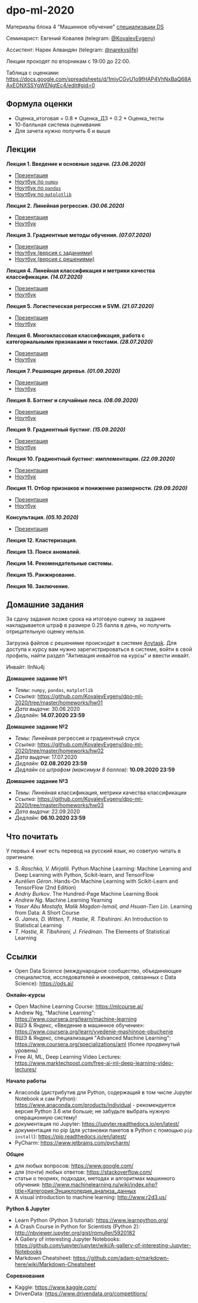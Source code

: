 # dpo-ml-2020
Материалы блока 4 "Машинное обучение" [специализации DS](https://cs.hse.ru/dpo/datascientist)

Семинарист: Евгений Ковалев (telegram: [@KovalevEvgeny](https://t.me/KovalevEvgeny))

Ассистент: Нарек Алвандян (telegram: [@narekvslife](https://t.me/narekvslife))

Лекции проходят по вторникам с 19:00 до 22:00.

Таблица с оценками: https://docs.google.com/spreadsheets/d/1miyCGvU1o9fHAP4VhNxBaQ68AAxEONXSSYgWENgtEc4/edit#gid=0

## Формула оценки

- Оценка_итоговая = 0.8 * Оценка_ДЗ + 0.2 * Оценка_тесты
- 10-балльная система оценивания
- Для зачета нужно получить 6 и выше

## Лекции

**Лекция 1. Введение и основные задачи. _(23.06.2020)_**

- [Презентация](https://nbviewer.jupyter.org/github/KovalevEvgeny/dpo-ml-2020/blob/master/lectures/lecture01-intro.pdf)
- [Ноутбук по `numpy`](https://nbviewer.jupyter.org/github/KovalevEvgeny/dpo-ml-2020/blob/master/seminars/sem01_intro/sem01_numpy.ipynb)
- [Ноутбук по `pandas`](https://nbviewer.jupyter.org/github/KovalevEvgeny/dpo-ml-2020/blob/master/seminars/sem01_intro/sem01_pandas.ipynb)
- [Ноутбук по `matplotlib`](https://nbviewer.jupyter.org/github/KovalevEvgeny/dpo-ml-2020/blob/master/seminars/sem01_intro/sem01_matplotlib.ipynb)

**Лекция 2. Линейная регрессия. _(30.06.2020)_**

- [Презентация](https://nbviewer.jupyter.org/github/KovalevEvgeny/dpo-ml-2020/blob/master/lectures/lecture02-linreg.pdf)
- [Ноутбук](https://nbviewer.jupyter.org/github/KovalevEvgeny/dpo-ml-2020/blob/master/seminars/sem02_linreg/sem02_linreg.ipynb)

**Лекция 3. Градиентные методы обучения. _(07.07.2020)_**

- [Презентация](https://nbviewer.jupyter.org/github/KovalevEvgeny/dpo-ml-2020/blob/master/lectures/lecture03-grads.pdf)
- [Ноутбук (версия с заданиями)](https://nbviewer.jupyter.org/github/KovalevEvgeny/dpo-ml-2020/blob/master/seminars/sem03_grads/sem03_grads.ipynb)
- [Ноутбук (версия с решениями)](https://nbviewer.jupyter.org/github/KovalevEvgeny/dpo-ml-2020/blob/master/seminars/sem03_grads/sem03_grads-solved.ipynb)

**Лекция 4. Линейная классификация и метрики качества классификации. _(14.07.2020)_**

- [Презентация](https://nbviewer.jupyter.org/github/KovalevEvgeny/dpo-ml-2020/blob/master/lectures/lecture04-linclass.pdf)
- [Ноутбук](https://nbviewer.jupyter.org/github/KovalevEvgeny/dpo-ml-2020/blob/master/seminars/sem04_linclass/sem04_linclass.ipynb)

**Лекция 5. Логистическая регрессия и SVM. _(21.07.2020)_**

- [Презентация](https://nbviewer.jupyter.org/github/KovalevEvgeny/dpo-ml-2020/blob/master/lectures/lecture05-logreg_svm.pdf)
- [Ноутбук](https://nbviewer.jupyter.org/github/KovalevEvgeny/dpo-ml-2020/blob/master/seminars/sem05_linclass_svm/sem05_logreg_svm.ipynb)

**Лекция 6. Многоклассовая классификация, работа с категориальными признаками и текстами. _(28.07.2020)_**

- [Презентация](https://nbviewer.jupyter.org/github/KovalevEvgeny/dpo-ml-2020/blob/master/lectures/lecture06-multiclass_categorical.pdf)
- [Ноутбук](https://nbviewer.jupyter.org/github/KovalevEvgeny/dpo-ml-2020/blob/master/seminars/sem06_texts/sem06_texts.ipynb)

**Лекция 7. Решающие деревья. _(01.09.2020)_**

- [Презентация](https://nbviewer.jupyter.org/github/KovalevEvgeny/dpo-ml-2020/blob/master/lectures/lecture07-decision_trees.pdf)
- [Ноутбук](https://nbviewer.jupyter.org/github/KovalevEvgeny/dpo-ml-2020/blob/master/seminars/sem07_trees/sem07_trees.ipynb)

**Лекция 8. Бэггинг и случайные леса. _(08.09.2020)_**

- [Презентация](https://nbviewer.jupyter.org/github/KovalevEvgeny/dpo-ml-2020/blob/master/lectures/lecture08-ensembles.pdf)
- [Ноутбук](https://nbviewer.jupyter.org/github/KovalevEvgeny/dpo-ml-2020/blob/master/seminars/sem08_ensembles/sem08_ensembles.ipynb)

**Лекция 9. Градиентный бустинг. _(15.09.2020)_**

- [Презентация](https://nbviewer.jupyter.org/github/KovalevEvgeny/dpo-ml-2020/blob/master/lectures/lecture09-gradboost.pdf)
- [Ноутбук](https://nbviewer.jupyter.org/github/KovalevEvgeny/dpo-ml-2020/blob/master/seminars/sem09_gradboost/sem09_gradboost.ipynb)

**Лекция 10. Градиентный бустинг: имплементации. _(22.09.2020)_**

- [Презентация](https://nbviewer.jupyter.org/github/KovalevEvgeny/dpo-ml-2020/blob/master/lectures/lecture10-gradboost2.pdf)
- [Ноутбук](https://nbviewer.jupyter.org/github/KovalevEvgeny/dpo-ml-2020/blob/master/seminars/sem10_gradboost2/sem10_gradboost2.ipynb)

**Лекция 11. Отбор признаков и понижение размерности. _(29.09.2020)_**

- [Презентация](https://nbviewer.jupyter.org/github/KovalevEvgeny/dpo-ml-2020/blob/master/lectures/lecture11-dimensionality_reduction.pdf)
- [Ноутбук](https://nbviewer.jupyter.org/github/KovalevEvgeny/dpo-ml-2020/blob/master/seminars/sem11_dimensionality_reduction/sem11_dimensionality_reduction.ipynb)

**Консультация. _(05.10.2020)_**

- [Презентация](https://nbviewer.jupyter.org/github/KovalevEvgeny/dpo-ml-2020/blob/master/lectures/consultation.pdf)

**Лекция 12. Кластеризация.**

**Лекция 13. Поиск аномалий.**

**Лекция 14. Рекомендательные системы.**

**Лекция 15. Ранжирование.**

**Лекция 16. Заключение.**

## Домашние задания

За сдачу задания позже срока на итоговую оценку за задание накладывается штраф в размере 0.25 балла в день, но получить отрицательную оценку нельзя.

Загрузка файлов с решениями происходит в системе [Anytask](https://anytask.org/). Для доступа к курсу вам нужно зарегистрироваться в системе, войти в свой профиль, найти раздел "Активация инвайтов на курсы" и ввести инвайт.

Инвайт: lInNu4j

**Домашнее задание №1**

- *Темы:* `numpy`, `pandas`, `matplotlib`
- *Ссылка:* https://github.com/KovalevEvgeny/dpo-ml-2020/tree/master/homeworks/hw01
- *Дата выдачи:* 30.06.2020
- *Дедлайн:* **14.07.2020 23:59**

**Домашнее задание №2**

- *Темы:* Линейная регрессия и градиентный спуск
- *Ссылка:* https://github.com/KovalevEvgeny/dpo-ml-2020/tree/master/homeworks/hw02
- *Дата выдачи:* 17.07.2020
- *Дедлайн:* **02.08.2020 23:59**
- *Дедлайн со штрафом (максимум 8 баллов):* **10.09.2020 23:59**

**Домашнее задание №3**

- *Темы:* Линейная классификация, метрики качества классификации
- *Ссылка:* https://github.com/KovalevEvgeny/dpo-ml-2020/tree/master/homeworks/hw03
- *Дата выдачи:* 22.09.2020
- *Дедлайн:* **06.10.2020 23:59**

## Что почитать

У первых 4 книг есть перевод на русский язык, но советую читать в оригинале.

- *S. Raschka, V. Mirjalili.* Python Machine Learning: Machine Learning and Deep Learning with Python, Scikit-learn, and TensorFlow
- *Aurélien Géron*. Hands-On Machine Learning with Scikit-Learn and TensorFlow (2nd Edition)
- *Andriy Burkov*. The Hundred-Page Machine Learning Book
- *Andrew Ng*. Machine Learning Yearning
- *Yaser Abu Mostafa, Malik Magdon-Ismail, and Hsuan-Tien Lin*. Learning from Data: A Short Course
- *G. James, D. Witten, T. Hastie, R. Tibshirani*. An Introduction to Statistical Learning
- *T. Hastie, R. Tibshirani, J. Friedman*. The Elements of Statistical Learning

## Ссылки

- Open Data Science (международное сообщество, объединяющее специалистов, исследователей и инженеров, связанных с Data Science): https://ods.ai/

**Онлайн-курсы**

- Open Machine Learning Course: https://mlcourse.ai/
- Andrew Ng, "Machine Learning": https://www.coursera.org/learn/machine-learning
- ВШЭ & Яндекс, «Введение в машинное обучение»: https://www.coursera.org/learn/vvedenie-mashinnoe-obuchenie
- ВШЭ & Яндекс, специализация "Advanced Machine Learning": https://www.coursera.org/specializations/aml (более продвинутый уровень)
- Free AI, ML, Deep Learning Video Lectures: https://www.marktechpost.com/free-ai-ml-deep-learning-video-lectures/

**Начало работы**

- Anaconda (дистрибутив для Python, содержащий в том числе Jupyter Notebook и сам Python): https://www.anaconda.com/products/individual - рекомендуется версия Python 3.6 или больше; не забудьте выбрать нужную операционную систему!
- документация по Jupyter: https://jupyter.readthedocs.io/en/latest/
- документация по pip (для установки пакетов в Python с помощью `pip install`): https://pip.readthedocs.io/en/latest/
- PyCharm: https://www.jetbrains.com/pycharm/

**Общее**

- для любых вопросов: https://www.google.com/
- для (почти) любых ответов: https://stackoverflow.com/
- статьи о теориях, подходах, методах и алгоритмах машинного обучения: http://www.machinelearning.ru/wiki/index.php?title=Категория:Энциклопедия_анализа_данных
- A visual introduction to machine learning: http://www.r2d3.us/

**Python & Jupyter**

- Learn Python (Python 3 tutorial): https://www.learnpython.org/
- A Crash Course in Python for Scientists (Python 2): http://nbviewer.jupyter.org/gist/rpmuller/5920182
- A Gallery of interesting Jupyter Notebooks: https://github.com/jupyter/jupyter/wiki/A-gallery-of-interesting-Jupyter-Notebooks
- Markdown Cheatsheet: https://github.com/adam-p/markdown-here/wiki/Markdown-Cheatsheet

**Соревнования**

- Kaggle: https://www.kaggle.com/
- DrivenData: https://www.drivendata.org/competitions/
